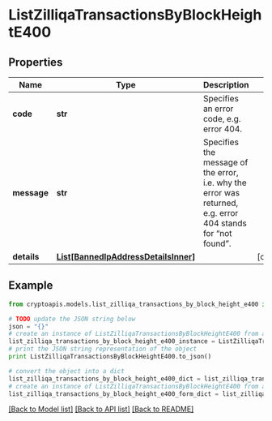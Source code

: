 # ListZilliqaTransactionsByBlockHeightE400


## Properties
Name | Type | Description | Notes
------------ | ------------- | ------------- | -------------
**code** | **str** | Specifies an error code, e.g. error 404. | 
**message** | **str** | Specifies the message of the error, i.e. why the error was returned, e.g. error 404 stands for “not found”. | 
**details** | [**List[BannedIpAddressDetailsInner]**](BannedIpAddressDetailsInner.md) |  | [optional] 

## Example

```python
from cryptoapis.models.list_zilliqa_transactions_by_block_height_e400 import ListZilliqaTransactionsByBlockHeightE400

# TODO update the JSON string below
json = "{}"
# create an instance of ListZilliqaTransactionsByBlockHeightE400 from a JSON string
list_zilliqa_transactions_by_block_height_e400_instance = ListZilliqaTransactionsByBlockHeightE400.from_json(json)
# print the JSON string representation of the object
print ListZilliqaTransactionsByBlockHeightE400.to_json()

# convert the object into a dict
list_zilliqa_transactions_by_block_height_e400_dict = list_zilliqa_transactions_by_block_height_e400_instance.to_dict()
# create an instance of ListZilliqaTransactionsByBlockHeightE400 from a dict
list_zilliqa_transactions_by_block_height_e400_form_dict = list_zilliqa_transactions_by_block_height_e400.from_dict(list_zilliqa_transactions_by_block_height_e400_dict)
```
[[Back to Model list]](../README.md#documentation-for-models) [[Back to API list]](../README.md#documentation-for-api-endpoints) [[Back to README]](../README.md)


